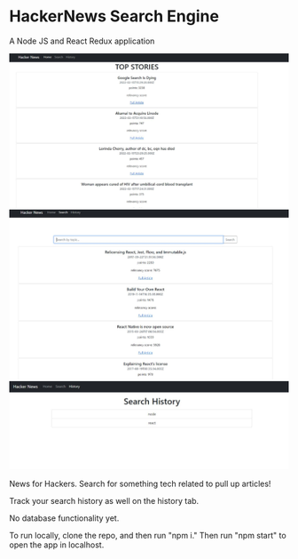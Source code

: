 # HackerNews Search Engine

A Node JS and React Redux application

<img src = ./images\pic1.JPG>
<img src = ./images\pic2.JPG>
<img src = ./images\pic3.JPG>

News for Hackers. Search for something tech related to pull up articles!

Track your search history as well on the history tab.

No database functionality yet.

To run locally, clone the repo, and then run "npm i." Then run "npm start" to open the app in localhost.